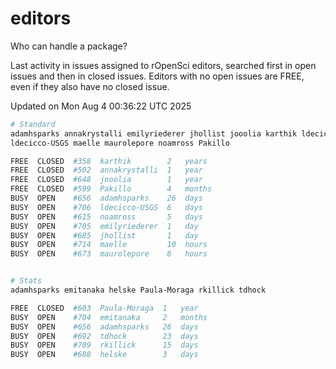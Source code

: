 # editors

Who can handle a package?

Last activity in issues assigned to rOpenSci editors, searched first in open
issues and then in closed issues. Editors with no open issues are FREE, even if
they also have no closed issue.


Updated on Mon Aug 4 00:36:22 UTC 2025

```bash
# Standard
adamhsparks annakrystalli emilyriederer jhollist jooolia karthik ldecicco
ldecicco-USGS maelle maurolepore noamross Pakillo

FREE  CLOSED  #358  karthik        2   years
FREE  CLOSED  #502  annakrystalli  1   year
FREE  CLOSED  #648  jooolia        1   year
FREE  CLOSED  #599  Pakillo        4   months
BUSY  OPEN    #656  adamhsparks    26  days
BUSY  OPEN    #706  ldecicco-USGS  6   days
BUSY  OPEN    #615  noamross       5   days
BUSY  OPEN    #705  emilyriederer  1   day
BUSY  OPEN    #685  jhollist       1   day
BUSY  OPEN    #714  maelle         10  hours
BUSY  OPEN    #673  maurolepore    6   hours


# Stats
adamhsparks emitanaka helske Paula-Moraga rkillick tdhock

FREE  CLOSED  #603  Paula-Moraga  1   year
BUSY  OPEN    #704  emitanaka     2   months
BUSY  OPEN    #656  adamhsparks   26  days
BUSY  OPEN    #692  tdhock        23  days
BUSY  OPEN    #709  rkillick      15  days
BUSY  OPEN    #688  helske        3   days
```
